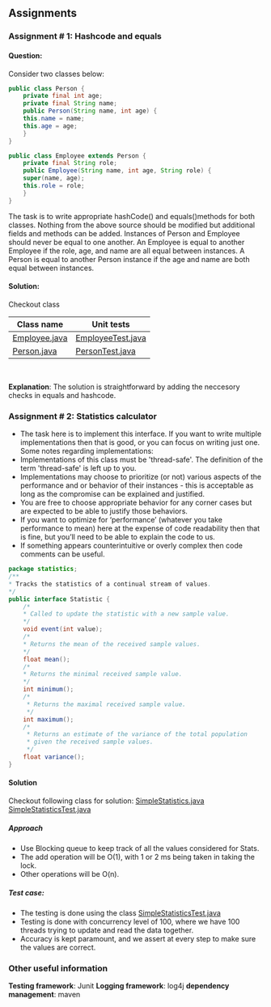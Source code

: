 ## Assignments
### Assignment # 1:  Hashcode and equals
#### Question: 
Consider two classes below: 
```java
public class Person {
    private final int age;
    private final String name;
    public Person(String name, int age) {
    this.name = name;
    this.age = age;
    }
}

public class Employee extends Person {
    private final String role;
    public Employee(String name, int age, String role) {
    super(name, age);
    this.role = role;
    }
}
```
The task is to write appropriate hashCode() and equals()methods for both classes.
Nothing from the above source should be modified but additional fields and methods can be
added. Instances of Person and Employee should never be equal to one another. An
Employee is equal to another Employee if the role, age, and name are all equal between
instances. A Person is equal to another Person instance if the age and name are both equal
between instances.

#### Solution: 
Checkout class

| Class name                                            | Unit tests                                                    | 
|-------------------------------------------------------|---------------------------------------------------------------|
| [Employee.java](src/main/java/problem1/Employee.java) | [EmployeeTest.java](src/test/java/problem1/EmployeeTest.java) | 
| [Person.java](src/main/java/problem1/Person.java)     | [PersonTest.java](src/test/java/problem1/PersonTest.java)     | 

<br>

**Explanation**:
The solution is straightforward by adding the neccesory checks in equals and hashcode. 


### Assignment # 2:  Statistics calculator
- The task here is to implement this interface. If you want to write  multiple implementations then that is good, or you can focus on writing just one. Some notes regarding implementations:
- Implementations of this class must be 'thread-safe'. The definition of the term 'thread-safe' is left up to you.
- Implementations may choose to prioritize (or not) various aspects of the performance and or behavior of their instances - this is acceptable as long as the compromise can be explained and justified.
- You are free to choose appropriate behavior for any corner cases but are expected to be able to justify those behaviors.
- If you want to optimize for ‘performance’ (whatever you take performance to mean) here at the expense of code readability then that is fine, but you’ll need to be able to explain the code to us.
- If something appears counterintuitive or overly complex then code comments can be useful.

```java
package statistics;
/**
* Tracks the statistics of a continual stream of values.
*/
public interface Statistic {
    /*
    * Called to update the statistic with a new sample value.
    */
    void event(int value);
    /*
    * Returns the mean of the received sample values.
    */
    float mean();
    /*
    * Returns the minimal received sample value.
    */
    int minimum();
    /*
     * Returns the maximal received sample value.
     */
    int maximum();
    /*
     * Returns an estimate of the variance of the total population
     * given the received sample values.
     */
    float variance();
}
```
#### Solution 
Checkout following class for solution: 
[SimpleStatistics.java](src/main/java/problem2/SimpleStatistics.java)
[SimpleStatisticsTest.java](src/test/java/problem2/SimpleStatisticsTest.java)

##### Approach
- Use Blocking queue to keep track of all the values considered for Stats. 
- The add operation will be O(1), with 1 or 2 ms being taken in taking the lock. 
- Other operations will be O(n).  

##### Test case:
- The testing is done using the class [SimpleStatisticsTest.java](src/test/java/problem2/SimpleStatisticsTest.java)
- Testing is done with concurrency level of 100, where we have 100 threads trying to update and read the data together.  
- Accuracy is kept paramount, and we assert at every step to make sure the values are correct.  

### Other useful information
**Testing framework**:  Junit 
**Logging framework**:  log4j 
**dependency management**:  maven
